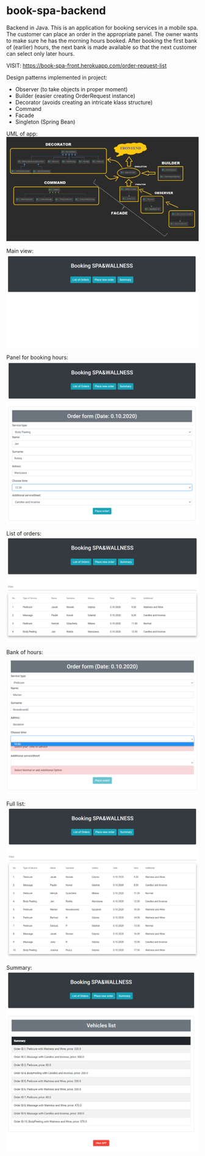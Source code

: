# book-spa-backend
Backend in Java.
This is an application for booking services in a mobile spa. The customer can place an order in the appropriate panel.
The owner wants to make sure he has the morning hours booked. 
After booking the first bank of (earlier) hours, the next bank is made available so that the next customer can select only later hours.

VISIT: https://book-spa-front.herokuapp.com/order-request-list

Design patterns implemented in project:
- Observer (to take objects in proper moment)
- Builder (easier creating OrderRequest instance)
- Decorator (avoids creating an intricate klass structure)
- Command
- Facade
- Singleton (Spring Bean)

UML of app:
![](WZORCE.jpg)

Main view:
![](main_panel.PNG)

Panel for booking hours:
![](add_order.PNG)

List of orders:
![](list_orders.PNG)

Bank of hours:
![](order_observer.png)

Full list:
![](full_list.PNG)

Summary:
![](summary.PNG)
